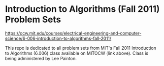 # Introduction to Algorithms (Fall 2011) Problem Sets
https://ocw.mit.edu/courses/electrical-engineering-and-computer-science/6-006-introduction-to-algorithms-fall-2011/

This repo is dedicated to all problem sets from MIT's Fall 2011 Introduction to Algorithms (6.006) class available on MITOCW (link above). Class is being administered by Lee Painton.
